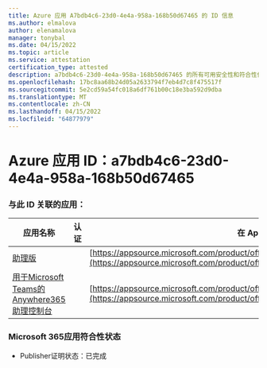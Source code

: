 ```yaml
---
title: Azure 应用 A7bdb4c6-23d0-4e4a-958a-168b50d67465 的 ID 信息
ms.author: elmalova
author: elenamalova
manager: tonybal
ms.date: 04/15/2022
ms.topic: article
ms.service: attestation
certification_type: attested
description: a7bdb4c6-23d0-4e4a-958a-168b50d67465 的所有可用安全性和符合性信息信息。
ms.openlocfilehash: 17bc8aa68b24d05a2633794f7eb4d7c8f475517f
ms.sourcegitcommit: 5e2cd59a54fc018a6df761b00c18e3ba592d9dba
ms.translationtype: MT
ms.contentlocale: zh-CN
ms.lasthandoff: 04/15/2022
ms.locfileid: "64877979"
---
```

# <a name="azure-app-id-a7bdb4c6-23d0-4e4a-958a-168b50d67465"></a>Azure 应用 ID：a7bdb4c6-23d0-4e4a-958a-168b50d67465


### <a name="apps-associated-with-this-id"></a>与此 ID 关联的应用：
| **应用名称** | **认证** | **在 AppSource 中查看** |
|--------------|---------------|-----------------------|
| [助理版](../forward/WA200003780.md) |  | [https://appsource.microsoft.com/product/office/WA200003780](https://appsource.microsoft.com/product/office/WA200003780) |
| [用于Microsoft Teams的 Anywhere365 助理控制台](../forward/workstreampeople.attendantconsoleformsftteams.md) |  | [https://appsource.microsoft.com/product/office/workstreampeople.attendantconsoleformsftteams](https://appsource.microsoft.com/product/office/workstreampeople.attendantconsoleformsftteams) |

### <a name="microsoft-365-app-compliance-status"></a>Microsoft 365应用符合性状态
- Publisher证明状态：已完成
